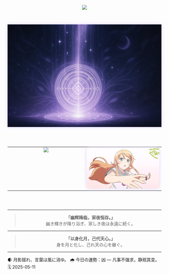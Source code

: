 <!-- 🌑 打字机欢迎语 · 中日双行打字顺序呈现 -->
<p align="center">
  <img src="https://readme-typing-svg.demolab.com?font=Noto+Serif+JP&size=22&pause=1500&color=BFA8F3&center=true&width=600&lines=%E4%B8%8D%E7%9F%A5%E6%98%AF%E6%A2%A6%E7%9A%84%E7%BC%98%E6%95%85%EF%BC%8C%E6%B5%81%E7%A6%BB%E4%B9%8B%E4%BA%BA%E8%BF%BD%E9%80%90%E5%B9%BB%E5%BD%B1%E3%80%82;%E5%A4%A2%E3%81%AE%E3%81%9B%E3%81%84%E3%81%8B%E3%80%81%E5%BD%B7%E5%BE%A8%E3%81%86%E8%80%85%E3%81%AF%E5%B9%BB%E3%82%92%E8%BF%BD%E3%81%86%E3%80%82" />
</p>

<br>

<!-- 🌕 月辉结界分割线 -->
<p align="center">
  <img src="https://raw.githubusercontent.com/Qimin-Shen/Qimin-Shen/main/assets/moon-divider.png" width="1000" style="filter: drop-shadow(0 0 6px #e0d3ff);"/>
</p>

<br><br>

<!-- 🌌 技术图 + 动图 并排展示 -->
<table align="center">
  <tr>
    <!-- 左图：语言图 -->
    <td align="center" valign="top" width="50%">
      <img src="https://github-readme-stats.vercel.app/api/top-langs/?username=Qimin-Shen&layout=compact&theme=radical&bg_color=00000000&hide_border=true&title_color=BFA8F3&text_color=CCCCFF" width="400"/>
    </td>
    <!-- 右图：Kirino 动图 -->
    <td align="center" valign="top" width="50%">
      <img src="./assets/kirino.gif" width="400" style="filter: drop-shadow(0 0 6px #e0d3ff); border-radius: 10px;"/>
    </td>
  </tr>
</table>

<br><br>

---

<!-- 📖 心象 · 展示语录 -->
<blockquote align="center">
  <strong>「幽辉降临，宲夜恒存。」</strong><br>
  幽き輝きが降り浴ぎ、宲しき夜は永遠に続く。<br>
</blockquote>

---

<!-- 🌙 结语 -->
<blockquote align="center">
  <strong>「以身化月，己代天心。」</strong><br>
  身を月と化し、己れ天の心を継ぐ。<br>
</blockquote>

---
🌒 月影揺れ、言葉は風に消ゆ。
🌧️ 今日の運勢：凶 — 凡事不强求，静观其变。
🗓️ 2025-05-11
